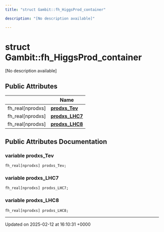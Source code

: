```yaml
---
title: "struct Gambit::fh_HiggsProd_container"

description: "[No description available]"

---
```


# struct Gambit::fh_HiggsProd_container



[No description available]

## Public Attributes

|                | Name           |
| -------------- | -------------- |
| fh_real[nprodxs] | **[prodxs_Tev](/documentation/code/classes/structgambit_1_1fh__higgsprod__container/#variable-prodxs-tev)**  |
| fh_real[nprodxs] | **[prodxs_LHC7](/documentation/code/classes/structgambit_1_1fh__higgsprod__container/#variable-prodxs-lhc7)**  |
| fh_real[nprodxs] | **[prodxs_LHC8](/documentation/code/classes/structgambit_1_1fh__higgsprod__container/#variable-prodxs-lhc8)**  |

## Public Attributes Documentation

### variable prodxs_Tev

```
fh_real[nprodxs] prodxs_Tev;
```


### variable prodxs_LHC7

```
fh_real[nprodxs] prodxs_LHC7;
```


### variable prodxs_LHC8

```
fh_real[nprodxs] prodxs_LHC8;
```


-------------------------------

Updated on 2025-02-12 at 16:10:31 +0000